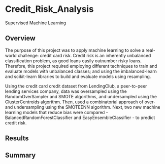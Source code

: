 # Credit_Risk_Analysis
Supervised Machine Learning

## Overview

The purpose of this project was to apply machine learning to solve a real-world challenge: credit card risk. Credit risk is an inherently unbalanced classification problem, as good loans easily outnumber risky loans. Therefore, this project required employing different techniques to train and evaluate models with unbalanced classes; and using the imbalanced-learn and scikit-learn libraries to build and evaluate models using resampling.

Using the credit card credit dataset from LendingClub, a peer-to-peer lending services company, data was oversampled using the RandomOverSampler and SMOTE algorithms, and undersampled using the ClusterCentroids algorithm. Then, used a combinatorial approach of over- and undersampling using the SMOTEENN algorithm. Next, two new machine learning models that reduce bias were compared - BalancedRandomForestClassifier and EasyEnsembleClassifier - to predict credit risk. 

## Results

## Summary

